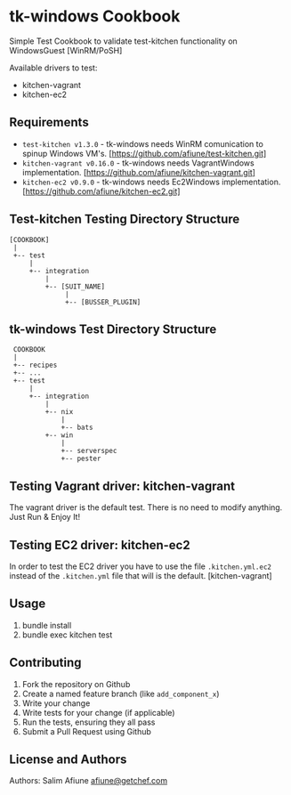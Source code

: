 tk-windows Cookbook
===================
Simple Test Cookbook to validate test-kitchen functionality on WindowsGuest [WinRM/PoSH]

Available drivers to test:
* kitchen-vagrant
* kitchen-ec2

Requirements
------------
- `test-kitchen v1.3.0` - tk-windows needs WinRM comunication to spinup Windows VM's. [https://github.com/afiune/test-kitchen.git]
- `kitchen-vagrant v0.16.0` - tk-windows needs VagrantWindows implementation. [https://github.com/afiune/kitchen-vagrant.git]
- `kitchen-ec2 v0.9.0` - tk-windows needs Ec2Windows implementation. [https://github.com/afiune/kitchen-ec2.git]

Test-kitchen Testing Directory Structure
------------
`````
[COOKBOOK]
 |
 +-- test
     |
     +-- integration
         |
         +-- [SUIT_NAME]
              |
              +-- [BUSSER_PLUGIN]
`````
tk-windows Test Directory Structure
------------
`````
 COOKBOOK
 |
 +-- recipes
 +-- ...
 +-- test
     |
     +-- integration
         |
         +-- nix
             |
             +-- bats 
         +-- win 
             |
             +-- serverspec 
             +-- pester 
`````
Testing Vagrant driver: kitchen-vagrant
------------
The vagrant driver is the default test. There is no need to modify anything. Just Run & Enjoy It! 

Testing EC2 driver: kitchen-ec2
------------
In order to test the EC2 driver you have to use the file `.kitchen.yml.ec2` instead of the `.kitchen.yml` file that will is the default. [kitchen-vagrant]

Usage
-----
1. bundle install 
2. bundle exec kitchen test

Contributing
------------
1. Fork the repository on Github
2. Create a named feature branch (like `add_component_x`)
3. Write your change
4. Write tests for your change (if applicable)
5. Run the tests, ensuring they all pass
6. Submit a Pull Request using Github

License and Authors
-------------------
Authors: Salim Afiune <afiune@getchef.com>
